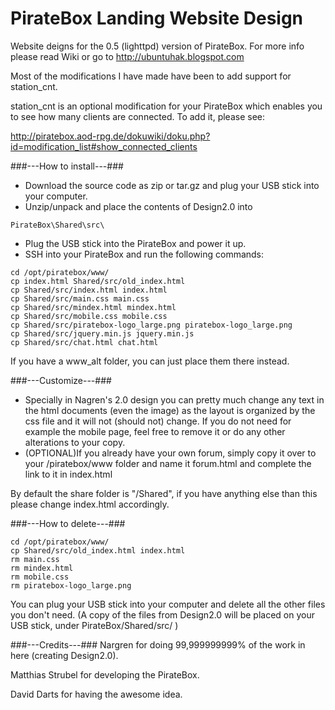 PirateBox Landing Website Design
=========

Website deigns for the 0.5 (lighttpd) version of PirateBox.
For more info please read Wiki or go to http://ubuntuhak.blogspot.com


Most of the modifications I have made have been to add support for station_cnt.

station_cnt is an optional modification for your PirateBox which enables you to see how many clients are connected.
To add it, please see:

http://piratebox.aod-rpg.de/dokuwiki/doku.php?id=modification_list#show_connected_clients


###---How to install---###

- Download the source code as zip or tar.gz and plug your USB stick into your computer.
- Unzip/unpack and place the contents of Design2.0 into

```
PirateBox\Shared\src\
```

- Plug the USB stick into the PirateBox and power it up.
- SSH into your PirateBox and run the following commands:

```
cd /opt/piratebox/www/
cp index.html Shared/src/old_index.html
cp Shared/src/index.html index.html
cp Shared/src/main.css main.css
cp Shared/src/mindex.html mindex.html
cp Shared/src/mobile.css mobile.css
cp Shared/src/piratebox-logo_large.png piratebox-logo_large.png
cp Shared/src/jquery.min.js jquery.min.js
cp Shared/src/chat.html chat.html
```

If you have a www_alt folder, you can just place them there instead.

###---Customize---###
- Specially in Nagren's 2.0 design you can pretty much change any text in the html documents (even the image) as the layout is organized by the css file and it will not (should not) change. If you do not need for example the mobile page, feel free to remove it or do any other alterations to your copy.
- (OPTIONAL)If you already have your own forum, simply copy it over to your /piratebox/www folder and name it forum.html and complete the link to it in index.html

By default the share folder is "/Shared", if you have anything else than this please change index.html accordingly.

###---How to delete---###

```
cd /opt/piratebox/www/
cp Shared/src/old_index.html index.html
rm main.css
rm mindex.html
rm mobile.css
rm piratebox-logo_large.png
```

You can plug your USB stick into your computer and delete all the other files you don't need.
(A copy of the files from Design2.0 will be placed on your USB stick, under PirateBox/Shared/src/ )


###---Credits---###
Nargren for doing 99,999999999% of the work in here (creating Design2.0).

Matthias Strubel for developing the PirateBox.

David Darts for having the awesome idea.